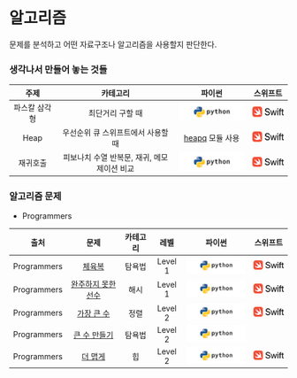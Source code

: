 # 알고리즘

문제를 분석하고 어떤 자료구조나 알고리즘을 사용할지 판단한다.

### <a id="my">생각나서 만들어 놓는 것들</a>
| 주제 | 카테고리 | 파이썬 | 스위프트 |  
|:-------------:|:-------------:|:-------------:|:-------------:|
| 파스칼 삼각형 | 최단거리 구할 때 | [![](/images/python_logo.png?raw=true)](/Algorithms/My/pascal_triangle/pascal_triangle.py) | [![](/images/swift_logo.png?raw=true)](/Algorithms/My/pascal_triangle/pascal_triangle.swift) |
| Heap | 우선순위 큐 스위프트에서 사용할 때 | [heapq](https://docs.python.org/ko/3/library/heapq.html?highlight=queue#module-heapq) 모듈 사용 | [![](/images/swift_logo.png?raw=true)](/Algorithms/My/heap/Heap.swift) |
| 재귀호출 | 피보나치 수열 반복문, 재귀, 메모제이션 비교 | [![](/images/python_logo.png?raw=true)](/Algorithms/My/Fibonacci/Fibonacci.py) | [![](/images/swift_logo.png?raw=true)](/Algorithms/My/Fibonacci/Fibonacci.swift) |


### <a id="algorithm_problem">알고리즘 문제</a>

* Programmers

| 출처 | 문제 | 카테고리 | 레벨 | 파이썬 | 스위프트 |
|:-------------:|:-------------:|:-------------:|:-------------:|:-------------:|:-------------:|
| Programmers | [체육복](https://programmers.co.kr/learn/courses/30/lessons/42862) | 탐욕법 | Level 1 | [![](/images/python_logo.png?raw=true)](/Algorithms/Programmers/체육복/Gymcloth_Greedy.py) | [![](/images/swift_logo.png?raw=true)](/Algorithms/Programmers/체육복/GymCloth.swift) |
| Programmers | [완주하지 못한 선수](https://programmers.co.kr/learn/courses/30/lessons/42576) | 해시 | Level 1 | [![](/images/python_logo.png?raw=true)](/Algorithms/Programmers/완주하지못한선수/Marathon_Hash.py) | [![](/images/swift_logo.png?raw=true)](/Algorithms/Programmers/완주하지못한선수/Marathon.swift) |
| Programmers | [가장 큰 수](https://programmers.co.kr/learn/courses/30/lessons/42746) | 정렬 | Level 2 | [![](/images/python_logo.png?raw=true)](/Algorithms/Programmers/가장큰수/MaximumNumber_Sort.py) | [![](/images/swift_logo.png?raw=true)](/Algorithms/Programmers/가장큰수/MaximumNumber.swift) |
| Programmers | [큰 수 만들기](https://programmers.co.kr/learn/courses/30/lessons/42883) | 탐욕법 | Level 2 | [![](/images/python_logo.png?raw=true)](/Algorithms/Programmers/MakingBigNumber_Greedy.py) | |
| Programmers | [더 맵게](https://programmers.co.kr/learn/courses/30/lessons/42626) | 힙 | Level 2 | [![](/images/python_logo.png?raw=true)](/Algorithms/Programmers/더맵게/MakeHotter.py) | [![](/images/swift_logo.png?raw=true)](/Algorithms/Programmers/더맵게/MakeHotter.swift) |

